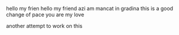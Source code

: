 hello my frien
hello my friend
azi am mancat in gradina
this is a good change of pace
you are my love

another attempt to work on this
